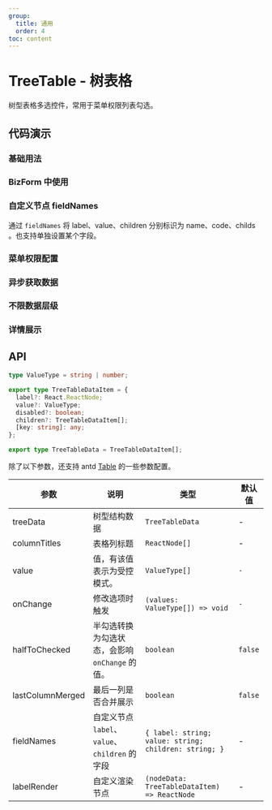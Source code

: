 ```yaml
---
group:
  title: 通用
  order: 4
toc: content
---
```


# TreeTable - 树表格

树型表格多选控件，常用于菜单权限列表勾选。

## 代码演示

### 基础用法

<code src='./demos/basic.tsx'></code>

### BizForm 中使用

<code src='./demos/bizform-1.tsx'></code>

### 自定义节点 fieldNames

通过 `fieldNames` 将 label、value、children 分别标识为 name、code、childs 。也支持单独设置某个字段。

<code src='./demos/fieldNames.tsx'></code>

### 菜单权限配置

<code src='./demos/menu-authorize.tsx'></code>

### 异步获取数据

<code src='./demos/async.tsx'></code>

### 不限数据层级

<code src='./demos/multiple.tsx'></code>

### 详情展示

<code src='./demos/detail.tsx'></code>

## API

```typescript
type ValueType = string | number;

export type TreeTableDataItem = {
  label?: React.ReactNode;
  value?: ValueType;
  disabled?: boolean;
  children?: TreeTableDataItem[];
  [key: string]: any;
};

export type TreeTableData = TreeTableDataItem[];
```

除了以下参数，还支持 antd [Table](https://ant.design/components/table-cn/) 的一些参数配置。

| 参数 | 说明 | 类型 | 默认值 |
| --- | --- | --- | --- |
| treeData | 树型结构数据 | `TreeTableData` | - |
| columnTitles | 表格列标题 | `ReactNode[]` | - |
| value | 值，有该值表示为受控模式。 | `ValueType[]` | `-` |
| onChange | 修改选项时触发 | `(values: ValueType[]) => void` | `-` |
| halfToChecked | 半勾选转换为勾选状态，会影响 `onChange` 的值。 | `boolean` | `false` |
| lastColumnMerged | 最后一列是否合并展示 | `boolean` | `false` |
| fieldNames | 自定义节点 `label`、`value`、`children` 的字段 | `{ label: string; value: string; children: string; }` | - |
| labelRender | 自定义渲染节点 | `(nodeData: TreeTableDataItem) => ReactNode` | - |
